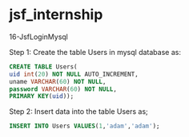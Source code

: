 # jsf_internship

16-JsfLoginMysql

Step 1: Create the table Users in mysql database as:
```sql
CREATE TABLE Users( 
uid int(20) NOT NULL AUTO_INCREMENT, 
uname VARCHAR(60) NOT NULL, 
password VARCHAR(60) NOT NULL, 
PRIMARY KEY(uid));
```

Step 2: Insert data into the table Users as;
```sql
INSERT INTO Users VALUES(1,'adam','adam');
```
